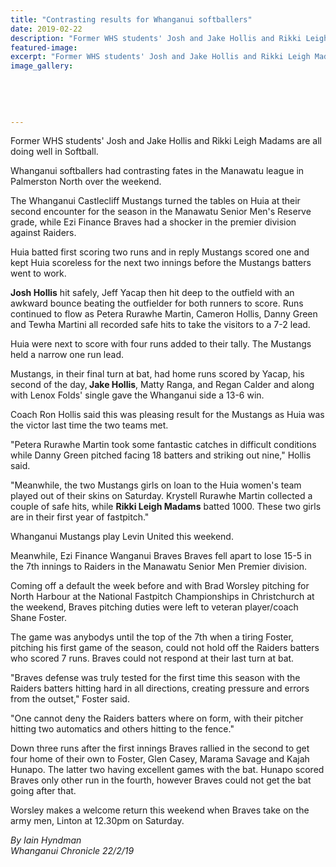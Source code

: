```yaml
---
title: "Contrasting results for Whanganui softballers"
date: 2019-02-22
description: "Former WHS students' Josh and Jake Hollis and Rikki Leigh Madams are all doing well in Softball..."
featured-image: 
excerpt: "Former WHS students' Josh and Jake Hollis and Rikki Leigh Madams are all doing well in Softball."
image_gallery:
	
	
	
	
	
---
```


<p class="element element-paragraph">Former WHS students' Josh and Jake Hollis and Rikki Leigh Madams are all doing well in Softball.</p>
<p class="element element-paragraph">Whanganui softballers had contrasting fates in the Manawatu league in Palmerston North over the weekend.</p>
<p class="element element-paragraph">The Whanganui Castlecliff Mustangs turned the tables on Huia at their second encounter for the season in the Manawatu Senior Men's Reserve grade, while Ezi Finance Braves had a shocker in the premier division against Raiders.</p>
<p class="element element-paragraph">Huia batted first scoring two runs and in reply Mustangs scored one and kept Huia scoreless for the next two innings before the Mustangs batters went to work.</p>
<p class="element element-paragraph"><strong>Josh Hollis</strong> hit safely, Jeff Yacap then hit deep to the outfield with an awkward bounce beating the outfielder for both runners to score. Runs continued to flow as Petera Rurawhe Martin, Cameron Hollis, Danny Green and Tewha Martini all recorded safe hits to take the visitors to a 7-2 lead.</p>
<p class="element element-paragraph">Huia were next to score with four runs added to their tally. The Mustangs held a narrow one run lead.</p>
<p class="element element-paragraph">Mustangs, in their final turn at bat, had home runs scored by Yacap, his second of the day,<strong> Jake Hollis</strong>, Matty Ranga, and Regan Calder and along with Lenox Folds' single gave the Whanganui side a 13-6 win.</p>
<p class="element element-paragraph">Coach Ron Hollis said this was pleasing result for the Mustangs as Huia was the victor last time the two teams met.</p>
<p class="element element-paragraph">"Petera Rurawhe Martin took some fantastic catches in difficult conditions while Danny Green pitched facing 18 batters and striking out nine," Hollis said.</p>
<p class="element element-paragraph">"Meanwhile, the two Mustangs girls on loan to the Huia women's team played out of their skins on Saturday. Krystell Rurawhe Martin collected a couple of safe hits, while <strong>Rikki Leigh Madams</strong> batted 1000. These two girls are in their first year of fastpitch."</p>
<p class="element element-paragraph">Whanganui Mustangs play Levin United this weekend.</p>
<p class="element element-paragraph">Meanwhile, Ezi Finance Wanganui Braves Braves fell apart to lose 15-5 in the 7th innings to Raiders in the Manawatu Senior Men Premier division.</p>
<p class="element element-paragraph">Coming off a default the week before and with Brad Worsley pitching for North Harbour at the National Fastpitch Championships in Christchurch at the weekend, Braves pitching duties were left to veteran player/coach Shane Foster.</p>
<p class="element element-paragraph">The game was anybodys until the top of the 7th when a tiring Foster, pitching his first game of the season, could not hold off the Raiders batters who scored 7 runs. Braves could not respond at their last turn at bat.</p>
<p class="element element-paragraph">"Braves defense was truly tested for the first time this season with the Raiders batters hitting hard in all directions, creating pressure and errors from the outset," Foster said.</p>
<p class="element element-paragraph">"One cannot deny the Raiders batters where on form, with their pitcher hitting two automatics and others hitting to the fence."</p>
<p class="element element-paragraph">Down three runs after the first innings Braves rallied in the second to get four home of their own to Foster, Glen Casey, Marama Savage and Kajah Hunapo. The latter two having excellent games with the bat. Hunapo scored Braves only other run in the fourth, however Braves could not get the bat going after that.</p>
<p class="element element-paragraph">Worsley makes a welcome return this weekend when Braves take on the army men, Linton at 12.30pm on Saturday.</p>
<p class="element element-paragraph"><em>By Iain Hyndman</em><br /><em>Whanganui Chronicle 22/2/19</em></p>

